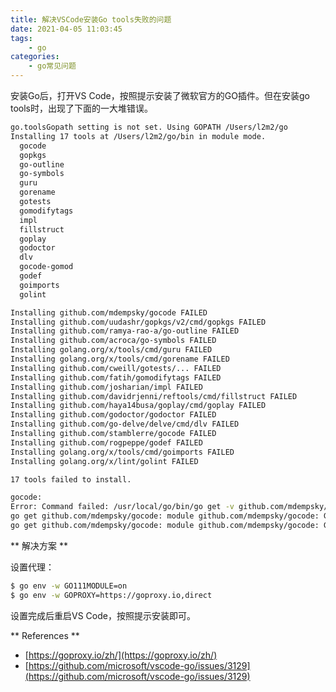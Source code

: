 ```yaml
---
title: 解决VSCode安装Go tools失败的问题
date: 2021-04-05 11:03:45
tags:
    - go
categories:
    - go常见问题
---
```


安装Go后，打开VS Code，按照提示安装了微软官方的GO插件。但在安装go tools时，出现了下面的一大堆错误。

``` bash
go.toolsGopath setting is not set. Using GOPATH /Users/l2m2/go
Installing 17 tools at /Users/l2m2/go/bin in module mode.
  gocode
  gopkgs
  go-outline
  go-symbols
  guru
  gorename
  gotests
  gomodifytags
  impl
  fillstruct
  goplay
  godoctor
  dlv
  gocode-gomod
  godef
  goimports
  golint

Installing github.com/mdempsky/gocode FAILED
Installing github.com/uudashr/gopkgs/v2/cmd/gopkgs FAILED
Installing github.com/ramya-rao-a/go-outline FAILED
Installing github.com/acroca/go-symbols FAILED
Installing golang.org/x/tools/cmd/guru FAILED
Installing golang.org/x/tools/cmd/gorename FAILED
Installing github.com/cweill/gotests/... FAILED
Installing github.com/fatih/gomodifytags FAILED
Installing github.com/josharian/impl FAILED
Installing github.com/davidrjenni/reftools/cmd/fillstruct FAILED
Installing github.com/haya14busa/goplay/cmd/goplay FAILED
Installing github.com/godoctor/godoctor FAILED
Installing github.com/go-delve/delve/cmd/dlv FAILED
Installing github.com/stamblerre/gocode FAILED
Installing github.com/rogpeppe/godef FAILED
Installing golang.org/x/tools/cmd/goimports FAILED
Installing golang.org/x/lint/golint FAILED

17 tools failed to install.

gocode:
Error: Command failed: /usr/local/go/bin/go get -v github.com/mdempsky/gocode
go get github.com/mdempsky/gocode: module github.com/mdempsky/gocode: Get "https://proxy.golang.org/github.com/mdempsky/gocode/@v/list": dial tcp 172.217.160.113:443: i/o timeout
go get github.com/mdempsky/gocode: module github.com/mdempsky/gocode: Get "https://proxy.golang.org/github.com/mdempsky/gocode/@v/list": dial tcp 172.217.160.113:443: i/o timeout
```

** 解决方案 **

设置代理：

``` bash
$ go env -w GO111MODULE=on
$ go env -w GOPROXY=https://goproxy.io,direct
```

设置完成后重启VS Code，按照提示安装即可。

** References **

- [https://goproxy.io/zh/](https://goproxy.io/zh/)
- [https://github.com/microsoft/vscode-go/issues/3129](https://github.com/microsoft/vscode-go/issues/3129)